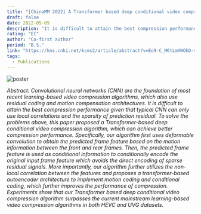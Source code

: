 ```yaml
---
title: "[ChinaMM 2022] A Transformer based deep conditional video compression"
draft: false
date: 2022-05-05
description: "It is difficult to attain the best compression performance given that typical CNN can only use local correlations and the sparsity of prediction residual. This paper proposed a Transformer-based deep conditional video compression algorithm, which can achieve better compression performance."
rating: "EI"
author: "Co-first author"
period: "B.S."
link: "https://kns.cnki.net/kcms2/article/abstract?v=Eo9-C_M6tLmXWOkD-sNcF8BKn9DBMuppP-IKA9SkB45YcOxBBYdKwTcuyw9t_Fo7eyrLdW8v31uQkBG7qU0ImBNH6o8WxShIOghQJjQX0XvCD3GULkF-bKaKXF32KVQSmAik21sDccE=&uniplatform=NZKPT&language=CHS"
tags:
  - Publications
---
```


![poster](https://s2.loli.net/2023/11/29/5TesQ8yoGHCu9m3.jpg)

*Abstract: Convolutional neural networks (CNN) are the foundation of most recent learning-based video compression algorithms, which also use residual coding and motion compensation architectures. It is difficult to attain the best compression performance given that typical CNN can only use local correlations and the sparsity of prediction residual. To solve the problems above, this paper proposed a Transformer-based deep conditional video compression algorithm, which can achieve better compression performance. Specifically, our algorithm first uses deformable convolution to obtain the predicted frame feature based on the motion information between the front and rear frames. Then, the predicted frame feature is used as conditional information to conditionally encode the original input frame feature which avoids the direct encoding of sparse residual signals. More importantly, our algorithm further utilizes the non-local correlation between the features and proposes a transformer-based autoencoder architecture to implement motion coding and conditional coding, which further improves the performance of compression. Experiments show that our Transformer based deep conditional video compression algorithm surpasses the current mainstream learning-based video compression algorithms in both HEVC and UVG datasets.*